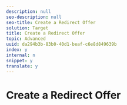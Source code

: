 ```yaml
---
description: null
seo-description: null
seo-title: Create a Redirect Offer
solution: Target
title: Create a Redirect Offer
topic: Advanced
uuid: da294b3b-83b0-40d1-beaf-c6e8d849639b
index: y
internal: n
snippet: y
translate: y
---
```


# Create a Redirect Offer


